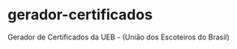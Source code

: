 gerador-certificados
====================

Gerador de Certificados da UEB - (União dos Escoteiros do Brasil)
